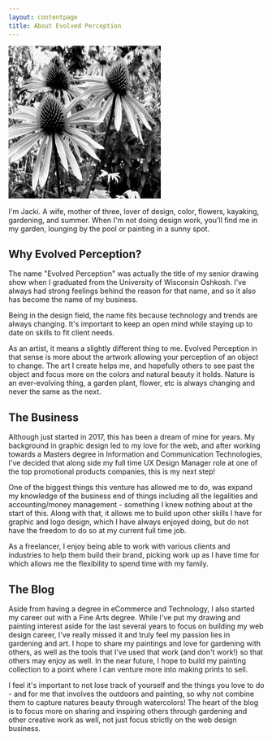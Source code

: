 ```yaml
---
layout: contentpage
title: About Evolved Perception
---
```


<img src="/images/ep/artwork/photography/coneflowerA.jpg" height="300" width="300" alt="Jacki Jorgensen, Owner" class="roundImg" />
<p class="width75">I'm Jacki. A wife, mother of three, lover of design, color, flowers, kayaking, gardening, and summer. When I'm not doing design work, you'll find me in my garden, lounging by the pool or painting in a sunny spot.</p>

## Why Evolved Perception?
The name "Evolved Perception" was actually the title of my senior drawing show when I graduated from the University of Wisconsin Oshkosh. I've always had strong feelings behind the reason for that name, and so it also has become the name of my business.

Being in the design field, the name fits because technology and trends are always changing. It's important to keep an open mind while staying up to date on skills to fit client needs.

As an artist, it means a slightly different thing to me. Evolved Perception in that sense is more about the artwork allowing your perception of an object to change. The art I create helps me, and hopefully others to see past the object and focus more on the colors and natural beauty it holds. Nature is an ever-evolving thing, a garden plant, flower, etc is always changing and never the same as the next.

## The Business
Although just started in 2017, this has been a dream of mine for years. My background in graphic design led to my love for the web, and after working towards a Masters degree in Information and Communication Technologies, I've decided that along side my full time UX Design Manager role at one of the top promotional products companies, this is my next step!

One of the biggest things this venture has allowed me to do, was expand my knowledge of the business end of things including all the legalities and accounting/money management - something I knew nothing about at the start of this. Along with that, it allows me to build upon other skills I have for graphic and logo design, which I have always enjoyed doing, but do not have the freedom to do so at my current full time job. 

As a freelancer, I enjoy being able to work with various clients and industries to help them build their brand, picking work up as I have time for which allows me the flexibility to spend time with my family.

## The Blog
Aside from having a degree in eCommerce and Technology, I also started my career out with a Fine Arts degree. While I've put my drawing and painting interest aside for the last several years to focus on building my web design career, I've really missed it and truly feel my passion lies in gardening and art. I hope to share my paintings and love for gardening with others, as well as the tools that I've used that work (and don't work!) so that others may enjoy as well. In the near future, I hope to build my painting collection to a point where I can venture more into making prints to sell. 

I feel it's important to not lose track of yourself and the things you love to do - and for me that involves the outdoors and painting, so why not combine them to capture natures beauty through watercolors! The heart of the blog is to focus more on sharing and inspiring others through gardening and other creative work as well, not just focus strictly on the web design business.
